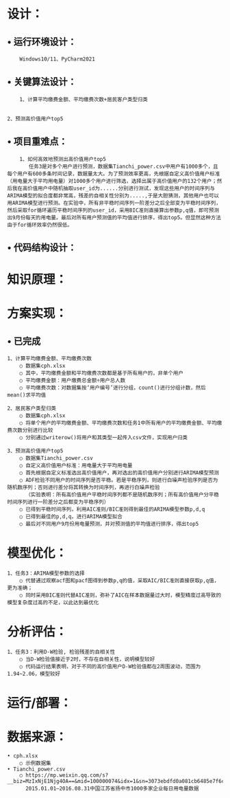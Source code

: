 # 设计：
## • 运行环境设计：
        Windows10/11、PyCharm2021
## • 关键算法设计：
        1、计算平均缴费金额、平均缴费次数+居民客户类型归类
	
	
	2、预测高价值用户top5
	
	

## • 项目重难点：
        1、如何高效地预测出高价值用户top5
	       任务3是对多个用户进行预测，数据集Tianchi_power.csv中用户有1000多个，且每个用户有600多条时间记录，数据量太大。为了预测效率更高，先根据自定义高价值用户标准（用电量大于平均用电量）对1000多个用户进行筛选，选择出属于高价值用户的132个用户；然后我在高价值用户中随机抽取user_id为......分别进行测试，发现这些用户的时间序列与ARIMA模型的拟合度都非常高，残差的自相关性分别为.....,于是大胆猜测，其他用户也可以用ARIMA模型进行预测。在实验中，所有非平稳时间序列一阶差分之后全部变为平稳时间序列，然后采取for循环遍历平稳时间序列的user_id，采用BIC准则直接算出参数p,q值，即可预测出9月份每天的用电量。最后对所有用户预测值的平均值进行排序，得出top5。但显然这种方法由于for循环效率仍然很低。

## • 代码结构设计：


# 知识原理：
	  
# 方案实现：
## • 已完成
	1、计算平均缴费金额、平均缴费次数
		○ 数据集cph.xlsx
		○ 其中，平均缴费金额和平均缴费次数都是基于所有用户的，非单个用户
		○ 平均缴费金额：用户缴费总金额÷用户总人数
		○ 平均缴费次数：对数据集按‘用户编号’进行分组，count()进行分组计数，然后mean()求平均值
		
	2、居民客户类型归类
		○ 数据集cph.xlsx
		○ 将单个用户的平均缴费金额、平均缴费次数和任务1中所有用户的平均缴费金额、平均缴费次数分别进行比较
		○ 分别通过writerow()将用户和其类型一起传入csv文件，实现用户归类
	
	3、预测高价值用户top5
		○ 数据集Tianchi_power.csv
		○ 自定义高价值用户标准：用电量大于平均用电量
		○ 首先根据自定义标准选出高价值用户，再对选出的高价值用户分别进行ARIMA模型预测
		○ ADF检验不同用户的时间序列是否平稳。若是平稳序列，则进行白噪声检验序列是否为随机数序列；否则进行差分将其转换为时间序列，再进行白噪声检验
		  （实验表明：所有高价值用户平稳时间序列都不是随机数序列；所有高价值用户分平稳时间序列进行一阶差分之后都变为平稳序列）
		○ 已得到平稳时间序列，利用AIC准则/BIC准则得到最佳的ARIMA模型参数p,d,q
		○ 已得到最佳的p,d,q，进行ARIMA模型拟合  
		○ 最后对不同用户9月份用电量预测，并对预测值的平均值进行排序，得出top5

# 模型优化：
    1、任务3：ARIMA模型参数的选择
        ○ 代替通过观察acf图和pacf图得到参数p,q的值，采取AIC/BIC准则直接获取p,q值，更为准确；
	    ○ 同时采用BIC准则代替AIC准则，弥补了AIC在样本数据量过大时，模型精度过高导致的模型复杂度过高的不足，以此达到最优化

# 分析评估：
    1、任务3：利用D-W检验, 检验残差的自相关性
        ○ 当D-W检验值接近于2时，不存在自相关性，说明模型较好
	    ○ 代码运行结果表明，对于不同的高价值用户D-W检验值都在2周围波动，范围为1.94~2.06，模型较好

# 运行/部署：

# 数据来源：
	• cph.xlsx                             
		○ 示例数据集
	• Tianchi_power.csv 
		○ https://mp.weixin.qq.com/s?__biz=MzIxNjE1Njg4OA==&mid=100000074&idx=1&sn=3073ebdfd0a081cb6485e7f6c0e9afc9&chksm=178c1efd20fb97eb04586d0f6757f40eee42170a1d71196762cc33751a25df75adbc5d329821&mpshare=1&scene=23&srcid=0518olygZZCnGt2yLNZkepYU&sharer_sharetime=1652861545327&sharer_shareid=32db0bc2d3c4c22843f068f1a5ea1660#rd
          2015.01.01—2016.08.31中国江苏省扬中市1000多家企业每日用电量数据
   


